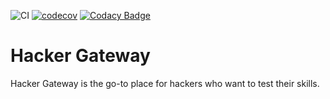![CI](https://github.com/juampi/hackergateway/workflows/CI/badge.svg)
[![codecov](https://codecov.io/gh/juampi/hackergateway/branch/main/graph/badge.svg)](https://codecov.io/gh/juampi/hackergateway)
[![Codacy Badge](https://api.codacy.com/project/badge/Grade/d4937c56900a4b908632e99be6220aaa)](https://app.codacy.com/app/juampi/hackergateway?utm_source=github.com&utm_medium=referral&utm_content=juampi/hackergateway&utm_campaign=badger)

# Hacker Gateway

Hacker Gateway is the go-to place for hackers who want to test their skills.
